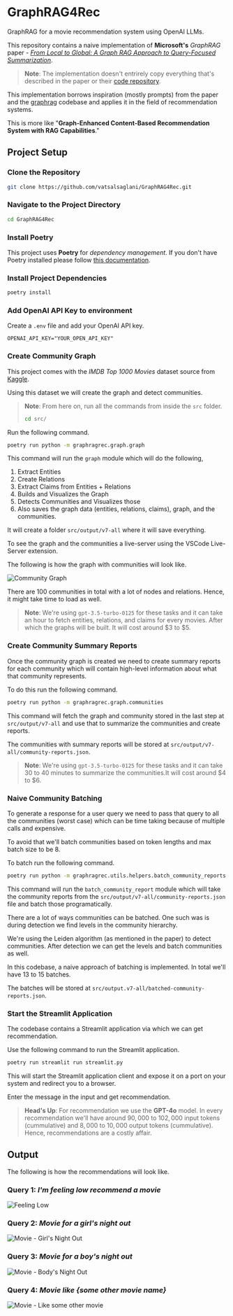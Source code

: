 # GraphRAG4Rec

GraphRAG for a movie recommendation system using OpenAI LLMs.

This repository contains a naive implementation of **Microsoft's** _GraphRAG_ paper - [_From Local to Global: A Graph RAG Approach to Query-Focused Summarization_](https://arxiv.org/abs/2404.16130).

>**Note**: The implementation doesn't entrirely copy everything that's described in the paper or their [code repository](https://github.com/microsoft/graphrag).

This implementation borrows inspiration (mostly prompts) from the paper and the [graphrag](https://github.com/microsoft/graphrag) codebase and applies it in the field of recommendation systems.

This is more like "**Graph-Enhanced Content-Based Recommendation System with RAG Capabilities**."

## Project Setup

### Clone the Repository

```sh
git clone https://github.com/vatsalsaglani/GraphRAG4Rec.git
```

### Navigate to the Project Directory

```sh
cd GraphRAG4Rec
```

### Install Poetry

This project uses **Poetry** for _dependency management_. If you don't have Poetry installed please follow [this documentation](https://python-poetry.org/docs/).

### Install Project Dependencies

```sh
poetry install
```

### Add OpenAI API Key to environment
Create a `.env` file and add your OpenAI API key.

```.env
OPENAI_API_KEY="YOUR_OPEN_API_KEY"
```

### Create Community Graph
This project comes with the _IMDB Top 1000 Movies_ dataset source from [Kaggle](https://www.kaggle.com/datasets/harshitshankhdhar/imdb-dataset-of-top-1000-movies-and-tv-shows).

Using this dataset we will create the graph and detect communities.

>**Note**: From here on, run all the commands from inside the `src` folder.
> ```sh
> cd src/

Run the following command.

```sh
poetry run python -m graphragrec.graph.graph
```

This command will run the `graph` module which will do the following,

1. Extract Entities
2. Create Relations
3. Extract Claims from Entities + Relations
4. Builds and Visualizes the Graph
5. Detects Communities and Visualizes those
6. Also saves the graph data (entities, relations, claims), graph, and the communities.

It will create a folder `src/output/v7-all` where it will save everything.

To see the graph and the communities a live-server using the VSCode Live-Server extension.

The following is how the graph with communities will look like.

![Community Graph](./assets/graphrag4rec-community-graph-1080-ezgif.com-video-to-gif-converter.gif)

There are 100 communities in total with a lot of nodes and relations. Hence, it might take time to load as well.

>**Note**: We're using `gpt-3.5-turbo-0125` for these tasks and it can take an hour to fetch entities, relations, and claims for every movies. After which the graphs will be built. It will cost around $3 to $5.


### Create Community Summary Reports

Once the community graph is created we need to create summary reports for each community which will contain high-level information about what that community represents.

To do this run the following command.

```sh
poetry run python -m graphragrec.graph.communities
```

This command will fetch the graph and community stored in the last step at `src/output/v7-all` and use that to summarize the communities and create reports. 

The communities with summary reports will be stored at `src/output/v7-all/community-reports.json`.

>**Note**: We're using `gpt-3.5-turbo-0125` for these tasks and it can take 30 to 40 minutes to summarize the communities.It will cost around $4 to $6.

### Naive Community Batching

To generate a response for a user query we need to pass that query to all the communities (worst case) which can be time taking because of multiple calls and expensive.

To avoid that we'll batch communities based on token lengths and max batch size to be $8$.

To batch run the following command.

```sh
poetry run python -m graphragrec.utils.helpers.batch_community_reports
```

This command will run the `batch_community_report` module which will take the community reports from the `src/output/v7-all/community-reports.json` file and batch those programatically.

There are a lot of ways communities can be batched. One such was is during detection we find levels in the community hierarchy.

We're using the Leiden algorithm (as mentioned in the paper) to detect communities. After detection we can get the levels and batch communities as well.

In this codebase, a naive approach of batching is implemented. In total we'll have $13$ to $15$ batches.

The batches will be stored at `src/output.v7-all/batched-community-reports.json`.


### Start the Streamlit Application

The codebase contains a Streamlit application via which we can get recommendation.

Use the following command to run the Streamlit application.

```sh
poetry run streamlit run streamlit.py
```

This will start the Streamlit application client and expose it on a port on your system and redirect you to a browser.

Enter the message in the input and get recommendation.

>**Head's Up**: For recommendation we use the **GPT-4o** model. In every recommendation we'll have around $90,000$ to $102,000$ input tokens (cummulative) and $8,000$ to $10,000$ output tokens (cummulative). Hence, recommendations are a costly affair.

## Output

The following is how the recommendations will look like.

### Query 1: _I'm feeling low recommend a movie_

![Feeling Low](./assets/graphrag4rec-feeling-low-ezgif.com-video-to-gif-converter.gif)


### Query 2: _Movie for a girl's night out_
![Movie - Girl's Night Out](./assets/graphrag4rec-girls-night-ezgif.com-video-to-gif-converter.gif)

### Query 3: _Movie for a boy's night out_
![Movie - Body's Night Out](./assets/graphrag4rec-boys-ezgif.com-video-to-gif-converter.gif)

### Query 4: _Movie like {some other movie name}_
![Movie - Like some other movie](./assets/graphrag4rec-movie-like-ezgif.com-video-to-gif-converter.gif)


